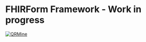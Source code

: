 # FHIRForm Framework - Work in progress

[![QRMine](https://raw.github.com/E-Health/fhirform/master/docs/FHIRForm.jpg)](http://canehealth.com)